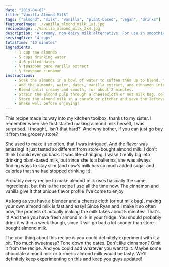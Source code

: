 ```yaml
---
date: "2019-04-02"
title: "Vanilla Almond Milk"
tags: ["almond", "milk", "vanilla", "plant-based", "vegan", "drinks"]
featuredImage: ./vanilla_almond_milk_1x1.jpg
recipeImage: ./vanilla_almond_milk_3x4.jpg
description: "A creamy, non-dairy milk alternative. For use in smoothies, baked goods, curries, and more!"
servingSize: "4 cups"
totalTime: "10 minutes"
ingredients:
    - 1 cup raw almonds
    - 5 cups drinking water
    - 4-6 pitted dates
    - ½ teaspoon pure vanilla extract
    - ½ teaspoon cinnamon
instructions:
    - Soak the almonds in a bowl of water to soften them up to blend. You can do this overnight or over the course of an hour or so. 
    - Add the almonds, water, dates, vanilla extract, and cinnamon into a blender. You can alter how many dates to add, based on your preferred level of sweetness. 
    - Blend until creamy and smooth, for about 2 minutes. 
    - Strain the almond pulp through a cheesecloth or nut milk bag, collecting the milk in a bowl. Squeeze the bag to extract as much almond milk as possible. 
    - Store the almond milk in a carafe or pitcher and save the leftover almond pulp for use in other yummy recipes.
    - Shake well before enjoying!
---
```

This recipe made its way into my kitchen toolbox, thanks to my sister. I remember when she first started making almond milk herself, I was surprised. I thought, 'isn't that hard?' And why bother, if you can just go buy it from the grocery store?

She used to make it so often, that I was intrigued. And the flavor was amazing! It just tasted so different from store-bought almond milk. I don't think I could ever go back. It was life-changing. I wasn't really big into drinking plant-based milk, but since she is a ballerina, she was always finding ways to stay slim (and cow's milk has so much added sugar and calories that she had stopped drinking it).

Probably every recipe to make almond milk uses basically the same ingredients, but this is the recipe I use all the time now. The cinnamon and vanilla give it that unique flavor profile I've come to enjoy.

As long as you have a blender and a cheese cloth (or nut milk bag), making your own almond milk is fast and easy! Since Ryan and I make it so often now, the process of actually making the milk takes about 5 minutes! That's it! And then you have fresh almond milk in your fridge. You should probably drink it within a week though, since it will go bad a lot sooner than store-bought almond milk.

The cool thing about this recipe is you could definitely experiment with it a bit. Too much sweetness? Tone down the dates. Don't like cinnamon? Omit it from the recipe. And you could add whatever you want to it. Maybe some chocolate almond milk or turmeric almond milk would be tasty. We'll definitely keep experimenting on this and keep you guys updated!
